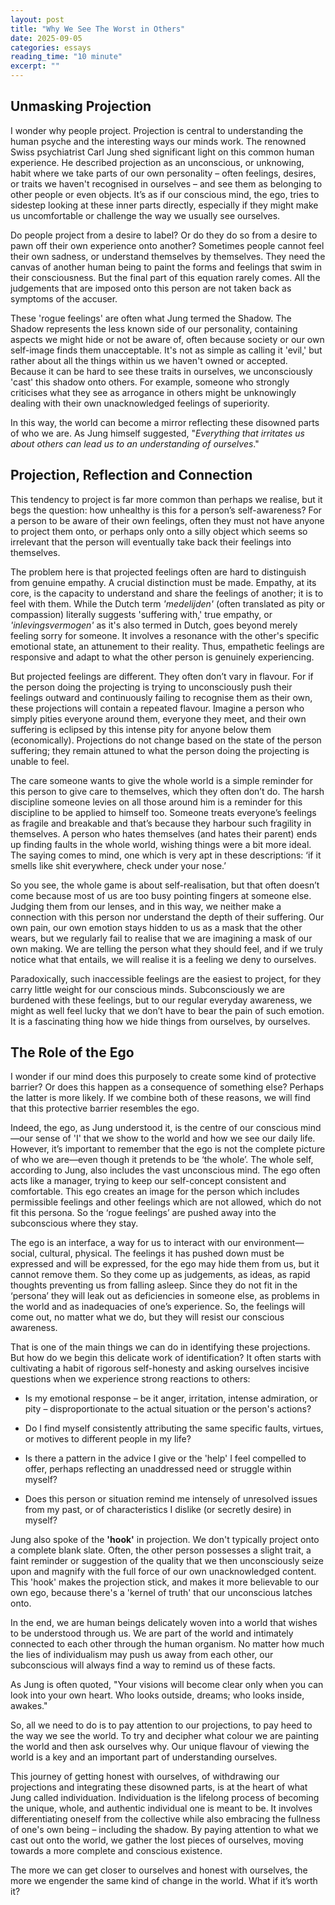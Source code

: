 ```yaml
---
layout: post
title: "Why We See The Worst in Others"
date: 2025-09-05
categories: essays
reading_time: "10 minute"
excerpt: ""
---
```


## Unmasking Projection

I wonder why people project. Projection is central to understanding the
human psyche and the interesting ways our minds work. The renowned Swiss
psychiatrist Carl Jung shed significant light on this common human
experience. He described projection as an unconscious, or unknowing,
habit where we take parts of our own personality – often feelings,
desires, or traits we haven't recognised in ourselves – and see them as
belonging to other people or even objects. It’s as if our conscious
mind, the ego, tries to sidestep looking at these inner parts directly,
especially if they might make us uncomfortable or challenge the way we
usually see ourselves.

Do people project from a desire to label? Or do they do so from a desire
to pawn off their own experience onto another? Sometimes people cannot
feel their own sadness, or understand themselves by themselves. They
need the canvas of another human being to paint the forms and feelings
that swim in their consciousness. But the final part of this equation
rarely comes. All the judgements that are imposed onto this person are
not taken back as symptoms of the accuser.

These 'rogue feelings' are often what Jung termed the Shadow. The Shadow
represents the less known side of our personality, containing aspects we
might hide or not be aware of, often because society or our own
self-image finds them unacceptable. It's not as simple as calling it
'evil,' but rather about all the things within us we haven't owned or
accepted. Because it can be hard to see these traits in ourselves, we
unconsciously 'cast' this shadow onto others. For example, someone who
strongly criticises what they see as arrogance in others might be
unknowingly dealing with their own unacknowledged feelings of
superiority.

In this way, the world can become a mirror reflecting these disowned
parts of who we are. As Jung himself suggested, "*Everything that
irritates us about others can lead us to an understanding of
ourselves*."

## Projection, Reflection and Connection

This tendency to project is far more common than perhaps we realise, but
it begs the question: how unhealthy is this for a person’s
self-awareness? For a person to be aware of their own feelings, often
they must not have anyone to project them onto, or perhaps only onto a
silly object which seems so irrelevant that the person will eventually
take back their feelings into themselves.

The problem here is that projected feelings often are hard to
distinguish from genuine empathy. A crucial distinction must be made.
Empathy, at its core, is the capacity to understand and share the
feelings of another; it is to feel with them. While the Dutch term
*'medelijden'* (often translated as pity or compassion) literally
suggests 'suffering with,' true empathy, or *'inlevingsvermogen'* as
it's also termed in Dutch, goes beyond merely feeling sorry for someone.
It involves a resonance with the other's specific emotional state, an
attunement to their reality. Thus, empathetic feelings are responsive
and adapt to what the other person is genuinely experiencing.

But projected feelings are different. They often don’t vary in flavour.
For if the person doing the projecting is trying to unconsciously push
their feelings outward and continuously failing to recognise them as
their own, these projections will contain a repeated flavour. Imagine a
person who simply pities everyone around them, everyone they meet, and
their own suffering is eclipsed by this intense pity for anyone below
them (economically). Projections do not change based on the state of the
person suffering; they remain attuned to what the person doing the
projecting is unable to feel.

The care someone wants to give the whole world is a simple reminder for
this person to give care to themselves, which they often don’t do. The
harsh discipline someone levies on all those around him is a reminder
for this discipline to be applied to himself too. Someone treats
everyone’s feelings as fragile and breakable and that’s because they
harbour such fragility in themselves. A person who hates themselves (and
hates their parent) ends up finding faults in the whole world, wishing
things were a bit more ideal. The saying comes to mind, one which is
very apt in these descriptions: ‘if it smells like shit everywhere,
check under your nose.’

So you see, the whole game is about self-realisation, but that often
doesn’t come because most of us are too busy pointing fingers at someone
else. Judging them from our lenses, and in this way, we neither make a
connection with this person nor understand the depth of their suffering.
Our own pain, our own emotion stays hidden to us as a mask that the
other wears, but we regularly fail to realise that we are imagining a
mask of our own making. We are telling the person what they should feel,
and if we truly notice what that entails, we will realise it is a
feeling we deny to ourselves.

Paradoxically, such inaccessible feelings are the easiest to project,
for they carry little weight for our conscious minds. Subconsciously we
are burdened with these feelings, but to our regular everyday awareness,
we might as well feel lucky that we don’t have to bear the pain of such
emotion. It is a fascinating thing how we hide things from ourselves, by
ourselves.

## The Role of the Ego

I wonder if our mind does this purposely to create some kind of
protective barrier? Or does this happen as a consequence of something
else? Perhaps the latter is more likely. If we combine both of these
reasons, we will find that this protective barrier resembles the ego.

Indeed, the ego, as Jung understood it, is the centre of our conscious
mind—our sense of 'I' that we show to the world and how we see our daily
life. However, it’s important to remember that the ego is not the
complete picture of who we are—even though it pretends to be ‘the
whole’. The whole self, according to Jung, also includes the vast
unconscious mind. The ego often acts like a manager, trying to keep our
self-concept consistent and comfortable. This ego creates an image for
the person which includes permissible feelings and other feelings which
are not allowed, which do not fit this persona. So the ‘rogue feelings’
are pushed away into the subconscious where they stay.

The ego is an interface, a way for us to interact with our
environment—social, cultural, physical. The feelings it has pushed down
must be expressed and will be expressed, for the ego may hide them from
us, but it cannot remove them. So they come up as judgements, as ideas,
as rapid thoughts preventing us from falling asleep. Since they do not
fit in the ‘persona’ they will leak out as deficiencies in someone else,
as problems in the world and as inadequacies of one’s experience. So,
the feelings will come out, no matter what we do, but they will resist
our conscious awareness.

That is one of the main things we can do in identifying these
projections. But how do we begin this delicate work of identification?
It often starts with cultivating a habit of rigorous self-honesty and
asking ourselves incisive questions when we experience strong reactions
to others:

- Is my emotional response – be it anger, irritation, intense
  admiration, or pity – disproportionate to the actual situation or the
  person's actions?

- Do I find myself consistently attributing the same specific faults,
  virtues, or motives to different people in my life?

- Is there a pattern in the advice I give or the 'help' I feel compelled
  to offer, perhaps reflecting an unaddressed need or struggle within
  myself?

- Does this person or situation remind me intensely of unresolved issues
  from my past, or of characteristics I dislike (or secretly desire) in
  myself?

Jung also spoke of the **'hook'** in projection. We don't typically
project onto a complete blank slate. Often, the other person possesses a
slight trait, a faint reminder or suggestion of the quality that we then
unconsciously seize upon and magnify with the full force of our own
unacknowledged content. This 'hook' makes the projection stick, and
makes it more believable to our own ego, because there's a 'kernel of
truth' that our unconscious latches onto.

In the end, we are human beings delicately woven into a world that
wishes to be understood through us. We are part of the world and
intimately connected to each other through the human organism. No matter
how much the lies of individualism may push us away from each other, our
subconscious will always find a way to remind us of these facts.

As Jung is often quoted, "Your visions will become clear only when you
can look into your own heart. Who looks outside, dreams; who looks
inside, awakes."

So, all we need to do is to pay attention to our projections, to pay
heed to the way we see the world. To try and decipher what colour we are
painting the world and then ask ourselves why. Our unique flavour of
viewing the world is a key and an important part of understanding
ourselves.

This journey of getting honest with ourselves, of withdrawing our
projections and integrating these disowned parts, is at the heart of
what Jung called individuation. Individuation is the lifelong process of
becoming the unique, whole, and authentic individual one is meant to be.
It involves differentiating oneself from the collective while also
embracing the fullness of one's own being – including the shadow. By
paying attention to what we cast out onto the world, we gather the lost
pieces of ourselves, moving towards a more complete and conscious
existence.  

The more we can get closer to ourselves and honest with ourselves, the
more we engender the same kind of change in the world. What if it’s
worth it?
